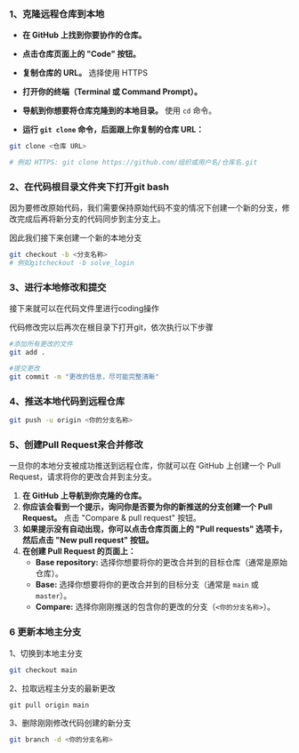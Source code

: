 ### 1、克隆远程仓库到本地

- **在 GitHub 上找到你要协作的仓库。**

- **点击仓库页面上的 "Code" 按钮。**

- **复制仓库的 URL。** 选择使用 HTTPS 

- **打开你的终端（Terminal 或 Command Prompt）。**

- **导航到你想要将仓库克隆到的本地目录。** 使用 `cd` 命令。

- **运行 `git clone` 命令，后面跟上你复制的仓库 URL：**

```bash
git clone <仓库 URL>

# 例如 HTTPS: git clone https://github.com/组织或用户名/仓库名.git

```

### 2、在代码根目录文件夹下打开git bash

因为要修改原始代码，我们需要保持原始代码不变的情况下创建一个新的分支，修改完成后再将新分支的代码同步到主分支上。

因此我们接下来创建一个新的本地分支

```bash
git checkout -b <分支名称>
# 例如gitcheckout -b solve_login
```

### 3、进行本地修改和提交

接下来就可以在代码文件里进行coding操作

代码修改完以后再次在根目录下打开git，依次执行以下步骤

```bash
#添加所有更改的文件
git add .

#提交更改
git commit -m "更改的信息，尽可能完整清晰"
```



### 4、推送本地代码到远程仓库

```bash
git push -u origin <你的分支名称>
```



### 5、创建Pull Request来合并修改

一旦你的本地分支被成功推送到远程仓库，你就可以在 GitHub 上创建一个 Pull Request，请求将你的更改合并到主分支。

1. **在 GitHub 上导航到你克隆的仓库。**
2. **你应该会看到一个提示，询问你是否要为你的新推送的分支创建一个 Pull Request。** 点击 "Compare & pull request" 按钮。
3. **如果提示没有自动出现，你可以点击仓库页面上的 "Pull requests" 选项卡，然后点击 "New pull request" 按钮。**
4. **在创建 Pull Request 的页面上：**
   - **Base repository:** 选择你想要将你的更改合并到的目标仓库（通常是原始仓库）。
   - **Base:** 选择你想要将你的更改合并到的目标分支（通常是 `main` 或 `master`）。
   - **Compare:** 选择你刚刚推送的包含你的更改的分支（`<你的分支名称>`）。

### 6 更新本地主分支

1、切换到本地主分支

```bash
git checkout main
```

2、拉取远程主分支的最新更改

```
git pull origin main
```

3、删除刚刚修改代码创建的新分支

```bash
git branch -d <你的分支名称>
```

